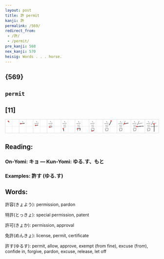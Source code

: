 ```yaml
---
layout: post
title: 許 permit
kanji: 許
permalink: /569/
redirect_from:
 - /許/
 - /permit/
pre_kanji: 568
nex_kanji: 570
heisig: Words . . . horse.
---
```


## {569}

## `permit`

## [11]

<div class="stroke"><img src="../images/E8A8B1.png" /></div>

## Reading:

### On-Yomi: キョ &mdash; Kun-Yomi: ゆる.す、もと

### Examples: 許す (ゆる.す)

## Words:

許容(きょよう): permission, pardon

特許(とっきょ): special permission, patent

許可(きょか): permission, approval

免許(めんきょ): license, permit, certificate

許す(ゆるす): permit, allow, approve, exempt (from fine), excuse (from), confide in, forgive, pardon, excuse, release, let off
